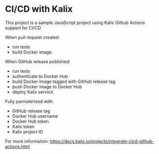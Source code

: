 # CI/CD with Kalix 

This project is a sample JavaScript project using Kalix Github Actions support for CI/CD

When pull request created:

- run tests
- build Docker image.

When GitHub release published:

- run tests
- authenticate to Docker Hub
- build Docker image tagged with GitHub release tag
- push Docker image to Docker Hub
- deploy Kalix service.

Fully parmaterized with:

- GitHub release tag
- Docker Hub username
- Docker Hub token
- Kalix token
- Kalix project ID

For more information: https://docs.kalix.io/projects/integrate-cicd-github-actions.html
